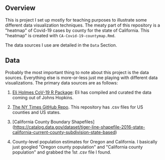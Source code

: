 Overview
--------

This is project I set up mostly for teaching purposes to illustrate some
different data visualization techniques. The meaty part of this
repository is a "heatmap" of Covid-19 cases by county for the state of
California. This "heatmap" is created with `CA-Covid-19-countymap.Rmd`.

The data sources I use are detailed in the `Data` Section.

Data
----

Probably the most important thing to note about this project is the data
sources. Everything else is more-or-less just me playing with different
data visualizations. The primary data sources are as follows:

1.  [Eli Holmes CoV-19 R Package](https://github.com/eeholmes/CoV19):
    Eli has compiled and curated the data coming out of Johns Hopkins.

2.  [The NY Times GitHub
    Repo](https://github.com/nytimes/covid-19-data). This repository has
    .csv files for US counties and US states.

3.  \[California County Boundary Shapefiles\]
    (<https://catalog.data.gov/dataset/tiger-line-shapefile-2016-state-california-current-county-subdivision-state-based>)

4.  County-level population estimates for Oregon and California. I
    basically just googled "Oregon county population" and "California
    county population" and grabbed the 1st .csv file I found.
